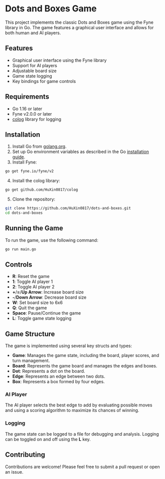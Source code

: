 # Dots and Boxes Game

This project implements the classic Dots and Boxes game using the Fyne library in Go. The game features a graphical user
interface and allows for both human and AI players.

## Features

- Graphical user interface using the Fyne library
- Support for AI players
- Adjustable board size
- Game state logging
- Key bindings for game controls

## Requirements

- Go 1.16 or later
- Fyne v2.0.0 or later
- [colog](https://github.com/HuXin0817/colog) library for logging

## Installation

1. Install Go from [golang.org](https://golang.org/dl/).
2. Set up Go environment variables as described in the Go [installation guide](https://golang.org/doc/install).
3. Install Fyne:

```sh
go get fyne.io/fyne/v2
```

4. Install the colog library:

```sh
go get github.com/HuXin0817/colog
```

5. Clone the repository:

```sh
git clone https://github.com/HuXin0817/dots-and-boxes.git
cd dots-and-boxes
```

## Running the Game

To run the game, use the following command:

```sh
go run main.go
```

## Controls

- **R**: Reset the game
- **1**: Toggle AI player 1
- **2**: Toggle AI player 2
- **+**/**=**/**Up Arrow**: Increase board size
- **-**/**Down Arrow**: Decrease board size
- **W**: Set board size to 6x6
- **Q**: Quit the game
- **Space**: Pause/Continue the game
- **L**: Toggle game state logging

## Game Structure

The game is implemented using several key structs and types:

- **Game**: Manages the game state, including the board, player scores, and turn management.
- **Board**: Represents the game board and manages the edges and boxes.
- **Dot**: Represents a dot on the board.
- **Edge**: Represents an edge between two dots.
- **Box**: Represents a box formed by four edges.

### AI Player

The AI player selects the best edge to add by evaluating possible moves and using a scoring algorithm to maximize its
chances of winning.

### Logging

The game state can be logged to a file for debugging and analysis. Logging can be toggled on and off using the **L**
key.

## Contributing

Contributions are welcome! Please feel free to submit a pull request or open an issue.
